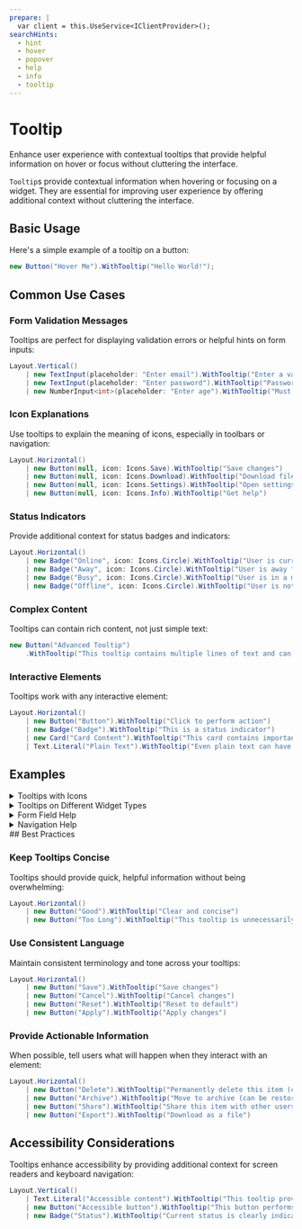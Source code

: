 ```yaml
---
prepare: |
  var client = this.UseService<IClientProvider>();
searchHints:
  - hint
  - hover
  - popover
  - help
  - info
  - tooltip
---
```


# Tooltip

<Ingress>
Enhance user experience with contextual tooltips that provide helpful information on hover or focus without cluttering the interface.
</Ingress>

`Tooltip`s provide contextual information when hovering or focusing on a widget. They are essential for improving user experience by offering additional context without cluttering the interface.

## Basic Usage

Here's a simple example of a tooltip on a button:

```csharp
new Button("Hover Me").WithTooltip("Hello World!");
```

## Common Use Cases

### Form Validation Messages

Tooltips are perfect for displaying validation errors or helpful hints on form inputs:

```csharp demo-tabs
Layout.Vertical()
    | new TextInput(placeholder: "Enter email").WithTooltip("Enter a valid email address")
    | new TextInput(placeholder: "Enter password").WithTooltip("Password must be at least 8 characters long")
    | new NumberInput<int>(placeholder: "Enter age").WithTooltip("Must be between 18 and 100")
```

### Icon Explanations

Use tooltips to explain the meaning of icons, especially in toolbars or navigation:

```csharp demo-tabs
Layout.Horizontal()
    | new Button(null, icon: Icons.Save).WithTooltip("Save changes")
    | new Button(null, icon: Icons.Download).WithTooltip("Download file")
    | new Button(null, icon: Icons.Settings).WithTooltip("Open settings")
    | new Button(null, icon: Icons.Info).WithTooltip("Get help")
```

### Status Indicators

Provide additional context for status badges and indicators:

```csharp demo-tabs
Layout.Horizontal()
    | new Badge("Online", icon: Icons.Circle).WithTooltip("User is currently active")
    | new Badge("Away", icon: Icons.Circle).WithTooltip("User is away from keyboard")
    | new Badge("Busy", icon: Icons.Circle).WithTooltip("User is in a meeting")
    | new Badge("Offline", icon: Icons.Circle).WithTooltip("User is not available")
```

### Complex Content

Tooltips can contain rich content, not just simple text:

```csharp demo-below
new Button("Advanced Tooltip")
    .WithTooltip("This tooltip contains multiple lines of text and can be quite detailed to provide comprehensive information to the user.")
```

### Interactive Elements

Tooltips work with any interactive element:

```csharp demo-tabs
Layout.Horizontal()
    | new Button("Button").WithTooltip("Click to perform action")
    | new Badge("Badge").WithTooltip("This is a status indicator")
    | new Card("Card Content").WithTooltip("This card contains important information")
    | Text.Literal("Plain Text").WithTooltip("Even plain text can have tooltips")
```

## Examples

<Details>
<Summary>
Tooltips with Icons
</Summary>
<Body>
Combine tooltips with icons for better visual communication:

```csharp demo-tabs
Layout.Horizontal()
    | new Button("Save", icon: Icons.Save).WithTooltip("Save your current work")
    | new Button("Delete", icon: Icons.Trash).WithTooltip("Permanently delete this item")
    | new Button("Share", icon: Icons.Share).WithTooltip("Share with others")
    | new Button("Export", icon: Icons.Download).WithTooltip("Export data to file")
```

</Body>
</Details>

<Details>
<Summary>
Tooltips on Different Widget Types
</Summary>
<Body>
See how tooltips work across various widget types:

```csharp demo-tabs
Layout.Grid().Columns(2)
    | new Button("Primary").WithTooltip("Primary action button")
    | new Button("Secondary").Secondary().WithTooltip("Secondary action button")
    | new Badge("Success").WithTooltip("Operation completed successfully")
    | new Badge("Error", variant: BadgeVariant.Destructive).WithTooltip("An error occurred")
    | new Card("Card Title").WithTooltip("This card contains detailed information")
    | Text.Literal("Important Text").WithTooltip("This text requires attention")
```

</Body>
</Details>

<Details>
<Summary>
Form Field Help
</Summary>
<Body>
Provide contextual help for form fields:

```csharp demo-below
Layout.Vertical()
    | new TextInput(placeholder: "Enter username").WithTooltip("Choose a unique username that will be visible to other users")
    | new TextInput(placeholder: "Enter email").WithTooltip("We'll use this email for account verification and notifications")
    | new NumberInput<int>(placeholder: "Enter age").WithTooltip("You must be at least 13 years old to create an account")
    | new BoolInput("Newsletter").WithTooltip("Receive updates about new features and improvements")
```

</Body>
</Details>

<Details>
<Summary>
Navigation Help
</Summary>
<Body>
Help users understand navigation elements:

```csharp demo-below
Layout.Horizontal()
    | new Button("Dashboard", icon: Icons.House).WithTooltip("View your main dashboard")
    | new Button("Projects", icon: Icons.Folder).WithTooltip("Manage your projects")
    | new Button("Settings", icon: Icons.Settings).WithTooltip("Configure your account settings")
    | new Button("Profile", icon: Icons.User).WithTooltip("View and edit your profile")
    | new Button("Help", icon: Icons.Info).WithTooltip("Get help and support")
```

</Body>
</Details>
## Best Practices

### Keep Tooltips Concise

Tooltips should provide quick, helpful information without being overwhelming:

```csharp demo-tabs
Layout.Horizontal()
    | new Button("Good").WithTooltip("Clear and concise")
    | new Button("Too Long").WithTooltip("This tooltip is unnecessarily long and verbose, providing more information than the user needs at this moment, which can be distracting and counterproductive to the user experience")
```

### Use Consistent Language

Maintain consistent terminology and tone across your tooltips:

```csharp demo-tabs
Layout.Horizontal()
    | new Button("Save").WithTooltip("Save changes")
    | new Button("Cancel").WithTooltip("Cancel changes")
    | new Button("Reset").WithTooltip("Reset to default")
    | new Button("Apply").WithTooltip("Apply changes")
```

### Provide Actionable Information

When possible, tell users what will happen when they interact with an element:

```csharp demo-tabs
Layout.Horizontal()
    | new Button("Delete").WithTooltip("Permanently delete this item (cannot be undone)")
    | new Button("Archive").WithTooltip("Move to archive (can be restored later)")
    | new Button("Share").WithTooltip("Share this item with other users")
    | new Button("Export").WithTooltip("Download as a file")
```

## Accessibility Considerations

Tooltips enhance accessibility by providing additional context for screen readers and keyboard navigation:

```csharp demo-below
Layout.Vertical()
    | Text.Literal("Accessible content").WithTooltip("This tooltip provides additional context for assistive technologies")
    | new Button("Accessible button").WithTooltip("This button performs a specific action that is described in the tooltip")
    | new Badge("Status").WithTooltip("Current status is clearly indicated for all users")
```

<WidgetDocs Type="Ivy.Tooltip" ExtensionTypes="Ivy.TooltipExtensions" SourceUrl="https://github.com/Ivy-Interactive/Ivy-Framework/blob/main/Ivy/Widgets/Tooltip.cs"/>
